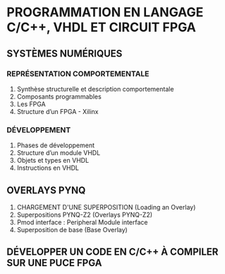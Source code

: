 # PROGRAMMATION EN LANGAGE C/C++, VHDL ET CIRCUIT FPGA

## SYSTÈMES NUMÉRIQUES 
### REPRÉSENTATION COMPORTEMENTALE
1. Synthèse structurelle et description comportementale
2. Composants programmables
3. Les FPGA
4. Structure d’un FPGA - Xilinx
     
### DÉVELOPPEMENT
1. Phases de développement
2. Structure d’un module VHDL
3. Objets et types en VHDL
4. Instructions en VHDL

## OVERLAYS PYNQ
1. CHARGEMENT D'UNE SUPERPOSITION (Loading an Overlay)
2. Superpositions PYNQ-Z2 (Overlays PYNQ-Z2)
3. Pmod interface : Peripheral Module interface
4. Superposition de base (Base Overlay)

## DÉVELOPPER UN CODE EN C/C++ À COMPILER SUR UNE PUCE FPGA
